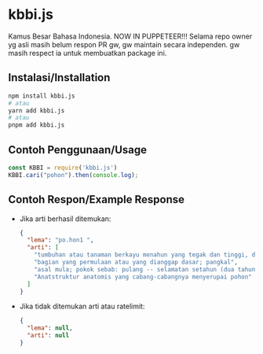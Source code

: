 # kbbi.js

Kamus Besar Bahasa Indonesia. NOW IN PUPPETEER!!!
Selama repo owner yg asli masih belum respon PR gw, gw maintain secara independen. gw masih respect ia untuk membuatkan package ini.

## Instalasi/Installation

```bash
npm install kbbi.js
# atau
yarn add kbbi.js
# atau
pnpm add kbbi.js
```

## Contoh Penggunaan/Usage
```js
const KBBI = require('kbbi.js')
KBBI.cari("pohon").then(console.log);
```

## Contoh Respon/Example Response

- Jika arti berhasil ditemukan:
  ```json
  {
    "lema": "po.hon1 ",
    "arti": [
      "tumbuhan atau tanaman berkayu menahun yang tegak dan tinggi, dengan ukuran dan tinggi tertentu, biasanya memiliki batang, cabang, dan daun yang tumbuh jauh dari permukaan tanah, seperti mangga dan kelapa: -- asam; -- mangga",
      "bagian yang permulaan atau yang dianggap dasar; pangkal",
      "asal mula; pokok sebab: pulang -- selamatan setahun (dua tahun dan sebagainya) sesudah orang meninggal",
      "Anatstruktur anatomis yang cabang-cabangnya menyerupai pohon"
    ]
  }
  ```

- Jika tidak ditemukan arti atau ratelimit:
  ```json
  { 
    "lema": null,
    "arti": null
  }
  ```
